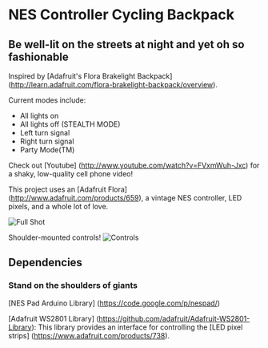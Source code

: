 # NES Controller Cycling Backpack #
## Be well-lit on the streets at night and yet oh so fashionable ##

Inspired by [Adafruit's Flora Brakelight Backpack] (http://learn.adafruit.com/flora-brakelight-backpack/overview).

Current modes include:
  * All lights on 
  * All lights off (STEALTH MODE)
  * Left turn signal
  * Right turn signal
  * Party Mode(TM)

Check out [Youtube] (http://www.youtube.com/watch?v=FVxmWuh-Jxc) for a shaky, low-quality cell phone video!

This project uses an [Adafruit Flora] (http://www.adafruit.com/products/659), a vintage NES controller, LED pixels, and a whole lot of love.

![Full Shot](https://raw.github.com/joedougherty/nes_bag/master/img/full_shot.jpg)

Shoulder-mounted controls!
![Controls](https://raw.github.com/joedougherty/nes_bag/master/img/shoulder_mounted.jpg)

## Dependencies
### Stand on the shoulders of giants ###
[NES Pad Arduino Library] (https://code.google.com/p/nespad/)

[Adafruit WS2801 Library] (https://github.com/adafruit/Adafruit-WS2801-Library):
This library provides an interface for controlling the [LED pixel strips] (https://www.adafruit.com/products/738).
